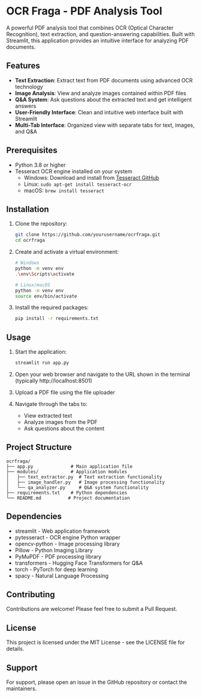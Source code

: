 # OCR Fraga - PDF Analysis Tool

A powerful PDF analysis tool that combines OCR (Optical Character Recognition), text extraction, and question-answering capabilities. Built with Streamlit, this application provides an intuitive interface for analyzing PDF documents.

## Features

- **Text Extraction**: Extract text from PDF documents using advanced OCR technology
- **Image Analysis**: View and analyze images contained within PDF files
- **Q&A System**: Ask questions about the extracted text and get intelligent answers
- **User-Friendly Interface**: Clean and intuitive web interface built with Streamlit
- **Multi-Tab Interface**: Organized view with separate tabs for text, images, and Q&A

## Prerequisites

- Python 3.8 or higher
- Tesseract OCR engine installed on your system
  - Windows: Download and install from [Tesseract GitHub](https://github.com/UB-Mannheim/tesseract/wiki)
  - Linux: `sudo apt-get install tesseract-ocr`
  - macOS: `brew install tesseract`

## Installation

1. Clone the repository:
   ```bash
   git clone https://github.com/yourusername/ocrfraga.git
   cd ocrfraga
   ```

2. Create and activate a virtual environment:
   ```bash
   # Windows
   python -m venv env
   .\env\Scripts\activate

   # Linux/macOS
   python -m venv env
   source env/bin/activate
   ```

3. Install the required packages:
   ```bash
   pip install -r requirements.txt
   ```

## Usage

1. Start the application:
   ```bash
   streamlit run app.py
   ```

2. Open your web browser and navigate to the URL shown in the terminal (typically http://localhost:8501)

3. Upload a PDF file using the file uploader

4. Navigate through the tabs to:
   - View extracted text
   - Analyze images from the PDF
   - Ask questions about the content

## Project Structure

```
ocrfraga/
├── app.py              # Main application file
├── modules/            # Application modules
│   ├── text_extractor.py  # Text extraction functionality
│   ├── image_handler.py   # Image processing functionality
│   └── qa_analyzer.py     # Q&A system functionality
├── requirements.txt    # Python dependencies
└── README.md          # Project documentation
```

## Dependencies

- streamlit - Web application framework
- pytesseract - OCR engine Python wrapper
- opencv-python - Image processing library
- Pillow - Python Imaging Library
- PyMuPDF - PDF processing library
- transformers - Hugging Face Transformers for Q&A
- torch - PyTorch for deep learning
- spacy - Natural Language Processing

## Contributing

Contributions are welcome! Please feel free to submit a Pull Request.

## License

This project is licensed under the MIT License - see the LICENSE file for details.

## Support

For support, please open an issue in the GitHub repository or contact the maintainers. 